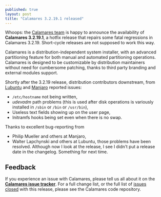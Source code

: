 ```yaml
---
published: true
layout: post
title: "Calamares 3.2.19.1 released"
---
```

Whoops: the [Calamares team](https://calamares.io/team/) is happy to announce the
availability of **Calamares 3.2.19.1**, a hotfix
release that repairs some fatal regressions in Calamares 3.2.19.
Short-cycle releases are not supposed to work this way.

Calamares is a distribution-independent system installer, with an advanced
partitioning feature for both manual and automated partitioning operations.
Calamares is designed to be customizable by distribution maintainers without
need for cumbersome patching, thanks to third party branding and external
modules support.

<!--more-->
Shortly after the 3.2.19 release, distribution contributors downstream,
from [Lubuntu](https://lubuntu.net/) and [Manjaro](https://www.manjaro.org/)
reported issues:
 - `/etc/hostname` not being written,
 - *udevadm* path problems (this is used after disk operations is variously
   installed in `/sbin` or `/bin` or `/usr/bin`),
 - Useless text fields showing up on the user page,
 - Initramfs hooks being set even when there is no swap.

Thanks to excellent bug-reporting from
 - Philip Mueller and others at Manjaro,
 - Walter Lapchynski and others at Lubuntu,
those problems have been resolved. Although now I look at the release,
I see I didn't put a release date in the changelog. Something for next time.


## Feedback ##

If you experience an issue with Calamares, please tell us all about it
on the [**Calamares issue tracker**][1]. For a full change list, or
the full list of [issues closed][2] with this release, please see the
Calamares code repository.

[1]: https://github.com/calamares/calamares/issues
[2]: https://github.com/calamares/calamares/issues?q=milestone%3Av3.2.19
